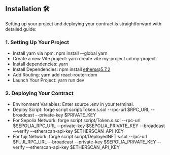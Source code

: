 ## Installation 🛠️
Setting up your project and deploying your contract is straightforward with detailed guide:

### 1. Setting Up Your Project
- Install yarn via npm: npm install --global yarn
- Create a new Vite project: yarn create vite my-project cd my-project
- Install dependencies: yarn
- Install Dependencies: npm install ethers@5.7.2
- Add Routing: yarn add react-router-dom
- Launch Your Project: yarn run dev

### 2. Deploying Your Contract
- Environment Variables: Enter source .env in your terminal.
- Deploy Script: forge script script/Token.s.sol --rpc-url $RPC_URL --broadcast --private-key $PRIVATE_KEY
- For Sepolia Network: forge script script/Token.s.sol --rpc-url $SEPOLIA_RPC_URL --private-key $SEPOLIA_PRIVATE_KEY --broadcast --verify --etherscan-api-key $ETHERSCAN_API_KEY
- For fuji Network: forge script script/DeployedNFT.s.sol --rpc-url $FUJI_RPC_URL --broadcast --private-key $SEPOLIA_PRIVATE_KEY --verify --etherscan-api-key  $ETHERSCAN_API_KEY  
